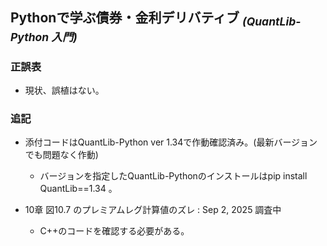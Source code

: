 ## Pythonで学ぶ債券・金利デリバティブ <sub>*(QuantLib-Python 入門)*</sub>

### 正誤表  

- 現状、誤植はない。
<!--
| ページ | 誤 | 正 |
|--------|----|----|
|  |  |  |

---
-->

### 追記

- 添付コードはQuantLib-Python ver 1.34で作動確認済み。(最新バージョンでも問題なく作動)
  - バージョンを指定したQuantLib-Pythonのインストールはpip install QuantLib==1.34 。

- 10章 図10.7 のプレミアムレグ計算値のズレ  : Sep 2, 2025 調査中
  - C++のコードを確認する必要がある。
